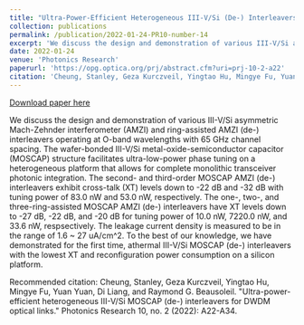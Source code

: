 ```yaml
---
title: "Ultra-Power-Efficient Heterogeneous III-V/Si (De-) Interleavers for DWDM Optical Links"
collection: publications
permalink: /publication/2022-01-24-PR10-number-14
excerpt: 'We discuss the design and demonstration of various III-V/Si asymmetric Mach-Zehnder interferometer (AMZI) and ring-assisted AMZI (de-) interleavers operating at O-band wavelengths with 65 GHz channel spacing. The wafer-bonded III-V/Si metal-oxide-semiconductor capacitor (MOSCAP) structure facilitates ultra-low-power phase tuning on a heterogeneous platform that allows for complete monolithic transceiver photonic integration. The second- and third-order MOSCAP AMZI (de-) interleavers exhibit cross-talk (XT) levels down to -22 dB and -32 dB with tuning power of 83.0 nW and 53.0 nW, respectively. The one-, two-, and three-ring-assisted MOSCAP AMZI (de-) interleavers have XT levels down to -27 dB, -22 dB, and -20 dB for tuning power of 10.0 nW, 7220.0 nW, and 33.6 nW, respsectively. The leakage current density is measured to be in the range of 1.6 ~ 27 uA/cm^2. To the best of our knowledge, we have demonstrated for the first time, athermal III-V/Si MOSCAP (de-) interleavers with the lowest XT and reconfiguration power consumption on a silicon platform.'
date: 2022-01-24
venue: 'Photonics Research'
paperurl: 'https://opg.optica.org/prj/abstract.cfm?uri=prj-10-2-a22'
citation: 'Cheung, Stanley, Geza Kurczveil, Yingtao Hu, Mingye Fu, Yuan Yuan, Di Liang, and Raymond G. Beausoleil. &quot;Ultra-power-efficient heterogeneous III-V/Si MOSCAP (de-) interleavers for DWDM optical links.&quot; Photonics Research 10, no. 2 (2022): A22-A34.'
---
```


<a href='https://opg.optica.org/prj/abstract.cfm?uri=prj-10-2-a22'>Download paper here</a>

We discuss the design and demonstration of various III-V/Si asymmetric Mach-Zehnder interferometer (AMZI) and ring-assisted AMZI (de-) interleavers operating at O-band wavelengths with 65 GHz channel spacing. The wafer-bonded III-V/Si metal-oxide-semiconductor capacitor (MOSCAP) structure facilitates ultra-low-power phase tuning on a heterogeneous platform that allows for complete monolithic transceiver photonic integration. The second- and third-order MOSCAP AMZI (de-) interleavers exhibit cross-talk (XT) levels down to -22 dB and -32 dB with tuning power of 83.0 nW and 53.0 nW, respectively. The one-, two-, and three-ring-assisted MOSCAP AMZI (de-) interleavers have XT levels down to -27 dB, -22 dB, and -20 dB for tuning power of 10.0 nW, 7220.0 nW, and 33.6 nW, respsectively. The leakage current density is measured to be in the range of 1.6 ~ 27 uA/cm^2. To the best of our knowledge, we have demonstrated for the first time, athermal III-V/Si MOSCAP (de-) interleavers with the lowest XT and reconfiguration power consumption on a silicon platform.

Recommended citation: Cheung, Stanley, Geza Kurczveil, Yingtao Hu, Mingye Fu, Yuan Yuan, Di Liang, and Raymond G. Beausoleil. "Ultra-power-efficient heterogeneous III-V/Si MOSCAP (de-) interleavers for DWDM optical links." Photonics Research 10, no. 2 (2022): A22-A34.